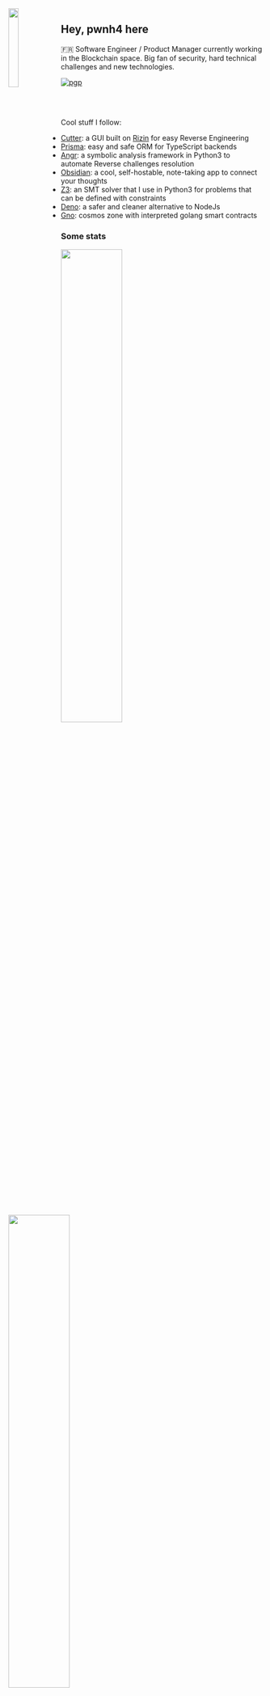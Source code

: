 <img align="left" src="https://pwnh4.com/images/logo.gif" width="20%"/>

## Hey, pwnh4 here

🇫🇷 Software Engineer / Product Manager currently working in the Blockchain space. Big fan of security, hard technical challenges and new technologies.

[![pgp](https://img.shields.io/badge/pgp-BBEDF9FF51C6C179-313131?style=flat&labelColor=313131&color=313131)](https://github.com/loicttn.gpg)

<br/><br/>

Cool stuff I follow:
* [Cutter](https://github.com/radareorg/cutter): a GUI built on [Rizin](https://rizin.re) for easy Reverse Engineering
* [Prisma](https://github.com/prisma): easy and safe ORM for TypeScript backends
* [Angr](https://github.com/angr/angr): a symbolic analysis framework in Python3 to automate Reverse challenges resolution
* [Obsidian](https://github.com/obsidianmd): a cool, self-hostable, note-taking app to connect your thoughts
* [Z3](https://github.com/Z3Prover/z3): an SMT solver that I use in Python3 for problems that can be defined with constraints
* [Deno](https://github.com/denoland/deno): a safer and cleaner alternative to NodeJs
* [Gno](https://github.com/gnolang/gno): cosmos zone with interpreted golang smart contracts

### Some stats

<div>
  <img src="https://github-readme-streak-stats.herokuapp.com?user=loicttn&theme=dark&hide_border=true" width="49%" />
  <img src="https://github-readme-stats.vercel.app/api?username=loicttn&show_icons=false&theme=dark&hide_border=true" width="49%" />
</div>
  
### Contact me

Either reach out on [Twitter](https://twitter.com/pwnh4) or Telegram *@pwnh4*.

